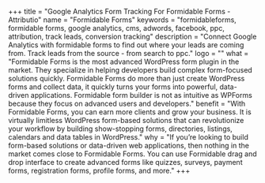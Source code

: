 +++
title = "Google Analytics Form Tracking For Formidable Forms - Attributio"
name = "Formidable Forms"
keywords = "formidableforms, formidable forms, google analytics, cms, adwords, facebook, ppc, attribution, track leads, conversion tracking"
description = "Connect Google Analytics with formidable forms to find out where your leads are coming from. Track leads from the source - from search to ppc."
logo = ""
what = "Formidable Forms is the most advanced WordPress form plugin in the market. They specialize in helping developers build complex form-focused solutions quickly. Formidable Forms do more than just create WordPress forms and collect data, it quickly turns your forms into powerful, data-driven applications. Formidable form builder is not as intuitive as WPForms because they focus on advanced users and developers."
benefit = "With Formidable Forms, you can earn more clients and grow your business. It is virtually limitless WordPress form-based solutions that can revolutionize your workflow by building show-stopping forms, directories, listings, calendars and data tables in WordPress."
why = "If you’re looking to build form-based solutions or data-driven web applications, then nothing in the market comes close to Formidable Forms. You can use Formidable drag and drop interface to create advanced forms like quizzes, surveys, payment forms, registration forms, profile forms, and more."
+++